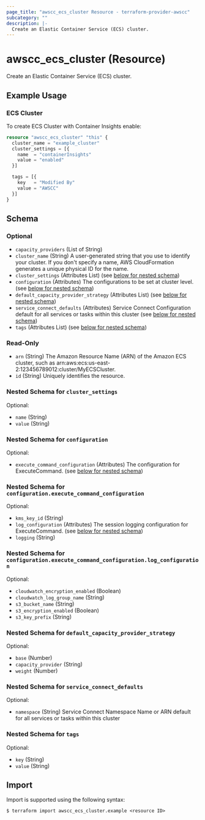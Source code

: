 ```yaml
---
page_title: "awscc_ecs_cluster Resource - terraform-provider-awscc"
subcategory: ""
description: |-
  Create an Elastic Container Service (ECS) cluster.
---
```


# awscc_ecs_cluster (Resource)

Create an Elastic Container Service (ECS) cluster.

## Example Usage

### ECS Cluster

To create ECS Cluster with Container Insights enable:

```terraform
resource "awscc_ecs_cluster" "this" {
  cluster_name = "example_cluster"
  cluster_settings = [{
    name  = "containerInsights"
    value = "enabled"
  }]

  tags = [{
    key   = "Modified By"
    value = "AWSCC"
  }]
}
```

<!-- schema generated by tfplugindocs -->
## Schema

### Optional

- `capacity_providers` (List of String)
- `cluster_name` (String) A user-generated string that you use to identify your cluster. If you don't specify a name, AWS CloudFormation generates a unique physical ID for the name.
- `cluster_settings` (Attributes List) (see [below for nested schema](#nestedatt--cluster_settings))
- `configuration` (Attributes) The configurations to be set at cluster level. (see [below for nested schema](#nestedatt--configuration))
- `default_capacity_provider_strategy` (Attributes List) (see [below for nested schema](#nestedatt--default_capacity_provider_strategy))
- `service_connect_defaults` (Attributes) Service Connect Configuration default for all services or tasks within this cluster (see [below for nested schema](#nestedatt--service_connect_defaults))
- `tags` (Attributes List) (see [below for nested schema](#nestedatt--tags))

### Read-Only

- `arn` (String) The Amazon Resource Name (ARN) of the Amazon ECS cluster, such as arn:aws:ecs:us-east-2:123456789012:cluster/MyECSCluster.
- `id` (String) Uniquely identifies the resource.

<a id="nestedatt--cluster_settings"></a>
### Nested Schema for `cluster_settings`

Optional:

- `name` (String)
- `value` (String)


<a id="nestedatt--configuration"></a>
### Nested Schema for `configuration`

Optional:

- `execute_command_configuration` (Attributes) The configuration for ExecuteCommand. (see [below for nested schema](#nestedatt--configuration--execute_command_configuration))

<a id="nestedatt--configuration--execute_command_configuration"></a>
### Nested Schema for `configuration.execute_command_configuration`

Optional:

- `kms_key_id` (String)
- `log_configuration` (Attributes) The session logging configuration for ExecuteCommand. (see [below for nested schema](#nestedatt--configuration--execute_command_configuration--log_configuration))
- `logging` (String)

<a id="nestedatt--configuration--execute_command_configuration--log_configuration"></a>
### Nested Schema for `configuration.execute_command_configuration.log_configuration`

Optional:

- `cloudwatch_encryption_enabled` (Boolean)
- `cloudwatch_log_group_name` (String)
- `s3_bucket_name` (String)
- `s3_encryption_enabled` (Boolean)
- `s3_key_prefix` (String)




<a id="nestedatt--default_capacity_provider_strategy"></a>
### Nested Schema for `default_capacity_provider_strategy`

Optional:

- `base` (Number)
- `capacity_provider` (String)
- `weight` (Number)


<a id="nestedatt--service_connect_defaults"></a>
### Nested Schema for `service_connect_defaults`

Optional:

- `namespace` (String) Service Connect Namespace Name or ARN default for all services or tasks within this cluster


<a id="nestedatt--tags"></a>
### Nested Schema for `tags`

Optional:

- `key` (String)
- `value` (String)

## Import

Import is supported using the following syntax:

```shell
$ terraform import awscc_ecs_cluster.example <resource ID>
```